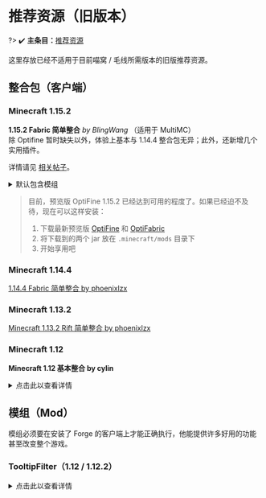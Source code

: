 # 推荐资源（旧版本）

?> :heavy_check_mark: **主条目：**[推荐资源](wiki/resources)

这里存放已经不适用于目前喵窝 / 毛线所需版本的旧版推荐资源。

## 整合包（客户端）

### Minecraft 1.15.2

**1.15.2 Fabric 简单整合** *by BlingWang* （适用于 MultiMC）  
除 Optifine 暂时缺失以外，体验上基本与 1.14.4 整合包无异；此外，还新增几个实用插件。

详情请见 [相关帖子](https://bbs.craft.moe/d/1409)。

<details>
<summary>默认包含模组</summary>
![1-15-2](https://global.cdn.mikupics.cn/2019/12/29/69be4c307eb77.png)
</details>

> 目前，预览版 OptiFine 1.15.2 已经达到可用的程度了。如果已经迫不及待，现在可以这样安装：
>
> 1. 下载最新预览版 [OptiFine](https://optifine.net/downloads) 和 [OptiFabric](https://www.curseforge.com/minecraft/mc-mods/optifabric)
> 1. 将下载到的两个 jar 放在 `.minecraft/mods` 目录下
> 1. 开始享用吧

### Minecraft 1.14.4

[1.14.4 Fabric 简单整合 by phoenixlzx](https://bbs.craft.moe/d/1185)

### Minecraft 1.13.2

[Minecraft 1.13.2 Rift 简单整合 by phoenixlzx](https://bbs.craft.moe/d/718)

### Minecraft 1.12

**Minecraft 1.12 基本整合 by cylin**

<details>
<summary>点击此以查看详情</summary>

* API
  * Forge
  * LiteLoader
* Mods
  * JustEnoughItems
  * Neat
  * OptiFine
  * WorldEdit
  * WorldEditCui
  * ZyinsHUD
  * voxelMap
  * popenchanttags
  * InventoryTweaks
  * MouseTweaks

#### 包含 Windows MultiMC 客户端

适用于 Windows 7 x64 及以上版本

注意：首次启动游戏前请在启动器界面点击更新按钮更新启动器！

下载：[Google Drive](https://drive.google.com/file/d/0B3NeH2NioYWfQ3BLQ3ZJUGtoN2c/view) | [MEGA](https://mega.nz/#!upVnjCKJ!rS9kmlAc2IC8-fZ_15uXJas3xe-b-jGIiVDErnv5WDQ) | [天翼云盘](https://cloud.189.cn/t/7zaiuq2umQRb)

#### 常见问题

1. 出现 `Failed to start Minecraft: java.lang.reflect.InvocationTargetException` 错误  
本整合包仅支持 JRE 8，请再次确认您的 JRE 版本。
</details>

## 模组（Mod）

模组必须要在安装了 Forge 的客户端上才能正确执行，他能提供许多好用的功能甚至改变整个游戏。

### TooltipFilter（1.12 / 1.12.2）

<details>
<summary>点击此以查看详情</summary>

**[论坛讨论](https://bbs.nyaa.cat/d/960)**

这是一款用来过滤物品面板信息的工具，可以有效解决喵窝道具属性面板由于重复信息变得过长，导致无法看清重要详情的问题。

![TooltipFilter](../../assets/images/TooltipFilter.png)

-   [下载](https://github.com/Librazy/TooltipFilter/releases)
-   [配置文件内容（有中英文客户端区分）](https://github.com/Librazy/TooltipFilter/wiki/Some-good-filters)
    
配置文件放在 `.minecraft\config\Tooltip Filter\filter.txt`
</details>
